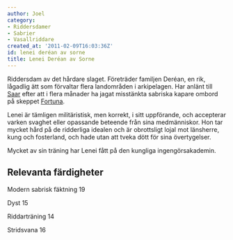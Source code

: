 ```yaml
---
author: Joel
category:
- Riddersdamer
- Sabrier
- Vasallriddare
created_at: '2011-02-09T16:03:36Z'
id: lenei deréan av sorne
title: Lenei Deréan av Sorne
---
```

Riddersdam av det hårdare slaget. Företräder familjen Deréan, en rik, lågadlig ätt som förvaltar flera landområden i arkipelagen. Har anlänt till [Saar] efter att i flera månader ha jagat misstänkta sabriska kapare ombord på skeppet [Fortuna].

Lenei är tämligen militäristisk, men korrekt, i sitt uppförande, och accepterar varken svaghet eller opassande beteende från sina medmänniskor. Hon tar mycket hård på de ridderliga idealen och är obrottsligt lojal mot länsherre, kung och fosterland, och hade utan att tveka dött för sina övertygelser.

Mycket av sin träning har Lenei fått på den kungliga ingengörsakademin.

## Relevanta färdigheter

Modern sabrisk fäktning 19

Dyst 15

Riddarträning 14

Stridsvana 16

  [Saar]: Saar
  [Fortuna]: Fortuna